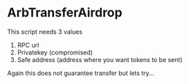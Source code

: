 # ArbTransferAirdrop
This script needs 3 values
1) RPC url 
2) Privatekey (compromised)
3) Safe address (address where you want tokens to be sent)

Again this does not guarantee transfer but lets try...
